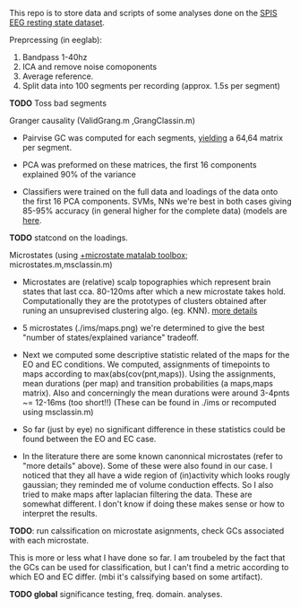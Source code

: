 This repo is to store data and scripts of some analyses done on the [SPIS EEG resting state dataset](https://github.com/mastaneht/SPIS-Resting-State-Dataset/tree/master/Pre-SART%20EEG).

Preprcessing (in eeglab):

1. Bandpass 1-40hz
2. ICA and remove noise comoponents
3. Average reference.
4. Split data into 100 segments per recording (approx. 1.5s per segment)

**TODO** Toss bad segments

Granger causality (ValidGrang.m ,GrangClassin.m)

- Pairvise GC was computed for each segments, [yielding](https://drive.google.com/drive/folders/1214OBAc32IY8Vb97AvrvhmWdErhEjsNY?usp=share_link) a 64,64 matrix per segment.
- PCA was preformed on these matrices, the first 16 components explained 90% of the variance

- Classifiers were trained on the full data and loadings of the data onto the first 16 PCA components. SVMs, NNs we're best in both cases giving 85-95% accuracy (in general higher for the complete data) (models are [here](https://drive.google.com/drive/folders/1P9n3Ga4oiZg_1nXLdJR056TL14YWvWxJ?usp=share_link).

**TODO** statcond on the loadings.

Microstates (using [+microstate matalab toolbox](https://plus-microstate.github.io/); microstates.m,msclassin.m)

- Microstates are (relative) scalp topographies which represent brain states that last cca. 80-120ms after which a new microstate takes hold. Computationally they are the prototypes of clusters obtained after runing an unsuprevised clustering algo. (eg. KNN). [more details](https://www.sciencedirect.com/science/article/pii/S1053811922004657)

- 5 microstates (./ims/maps.png) we're determined to give the best "number of states/explained variance" tradeoff. 
- Next we computed some descriptive statistic related of the maps for the EO and EC conditions. We computed, assignments of timepoints to maps according to max(abs(cov(pnt,maps)). Using the assignments, mean durations (per map) and transition probabilities (a maps,maps matrix). Also and concerningly the mean durations were around 3-4pnts ~= 12-16ms (too short!!) (These can be found in ./ims or recomputed using msclassin.m)
- So far (just by eye) no significant difference in these statistics could be found between the EO and EC case.
- In the literature there are some known canonnical microstates (refer to "more details" above). Some of these were also found in our case. I noticed that they all have a wide region of (in)activity which looks rougly gaussian; they reminded me of volume conduction effects. So I also tried to make maps after laplacian filtering the data. These are somewhat different. I don't know if doing these makes sense or how to interpret the results.

**TODO**: run calssification on microstate asignments, check GCs associated with each microstate.

This is more or less what I have done so far. I am troubeled by the fact that the GCs can be used for classification, but I can't find a metric according to which EO and EC differ. (mbi it's calssifying based on some artifact). 

**TODO global** significance testing, freq. domain. analyses.
